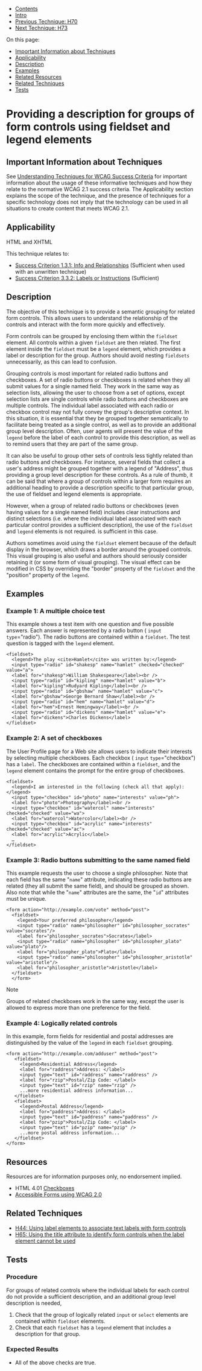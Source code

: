 -   [Contents](https://www.w3.org/WAI/WCAG21/Techniques/#techniques "Table of Contents")
-   [Intro](https://www.w3.org/WAI/WCAG21/Techniques/#introduction "Introduction to Techniques")
-   [Previous Technique: H70](H70)
-   [Next Technique: H73](H73)

On this page:

-   [Important Information about Techniques](#important-information)
-   [Applicability](#applicability)
-   [Description](#description)
-   [Examples](#examples)
-   [Related Resources](#resources)
-   [Related Techniques](#related)
-   [Tests](#tests)

Providing a description for groups of form controls using fieldset and legend elements
======================================================================================

Important Information about Techniques
--------------------------------------

See [Understanding Techniques for WCAG Success Criteria](https://www.w3.org/WAI/WCAG21/Understanding/understanding-techniques) for important information about the usage of these informative techniques and how they relate to the normative WCAG 2.1 success criteria. The Applicability section explains the scope of the technique, and the presence of techniques for a specific technology does not imply that the technology can be used in all situations to create content that meets WCAG 2.1.

Applicability
-------------

HTML and XHTML

This technique relates to:

-   [Success Criterion 1.3.1: Info and Relationships](https://www.w3.org/WAI/WCAG21/Understanding/info-and-relationships) (Sufficient when used with an unwritten technique)
-   [Success Criterion 3.3.2: Labels or Instructions](https://www.w3.org/WAI/WCAG21/Understanding/labels-or-instructions) (Sufficient)

Description
-----------

The objective of this technique is to provide a semantic grouping for related form controls. This allows users to understand the relationship of the controls and interact with the form more quickly and effectively.

Form controls can be grouped by enclosing them within the `fieldset` element. All controls within a given `fieldset` are then related. The first element inside the `fieldset` must be a `legend` element, which provides a label or description for the group. Authors should avoid nesting `fieldsets` unnecessarily, as this can lead to confusion.

Grouping controls is most important for related radio buttons and checkboxes. A set of radio buttons or checkboxes is related when they all submit values for a single named field. They work in the same way as selection lists, allowing the user to choose from a set of options, except selection lists are single controls while radio buttons and checkboxes are multiple controls. The individual label associated with each radio or checkbox control may not fully convey the group's descriptive context. In this situation, it is essential that they be grouped together semantically to facilitate being treated as a single control, as well as to provide an additional group level description. Often, user agents will present the value of the `legend` before the label of each control to provide this description, as well as to remind users that they are part of the same group.

It can also be useful to group other sets of controls less tightly related than radio buttons and checkboxes. For instance, several fields that collect a user's address might be grouped together with a legend of "Address", thus providing a group level description for these controls. As a rule of thumb, it can be said that where a group of controls within a larger form requires an additional heading to provide a description specific to that particular group, the use of fieldset and legend elements is appropriate.

However, when a group of related radio buttons or checkboxes (even having values for a single named field) includes clear instructions and distinct selections (i.e. where the individual label associated with each particular control provides a sufficient description), the use of the `fieldset` and `legend` elements is not required. [](#H44) is sufficient in this case.

Authors sometimes avoid using the `fieldset` element because of the default display in the browser, which draws a border around the grouped controls. This visual grouping is also useful and authors should seriously consider retaining it (or some form of visual grouping). The visual effect can be modified in CSS by overriding the "border" property of the `fieldset` and the "position" property of the `legend`.

Examples
--------

### Example 1: A multiple choice test

This example shows a test item with one question and five possible answers. Each answer is represented by a radio button ( `input` `type`="radio"). The radio buttons are contained within a `fieldset`. The test question is tagged with the `legend` element.

    <fieldset>
      <legend>The play <cite>Hamlet</cite> was written by:</legend>
      <input type="radio" id="shakesp" name="hamlet" checked="checked" value="a">
      <label for="shakesp">William Shakespeare</label><br />
      <input type="radio" id="kipling" name="hamlet" value="b">
      <label for="kipling">Rudyard Kipling</label><br />
      <input type="radio" id="gbshaw" name="hamlet" value="c">
      <label for="gbshaw">George Bernard Shaw</label><br />
      <input type="radio" id="hem" name="hamlet" value="d">
      <label for="hem">Ernest Hemingway</label><br />
      <input type="radio" id="dickens" name="hamlet" value="e">
      <label for="dickens">Charles Dickens</label>
    </fieldset>   

### Example 2: A set of checkboxes

The User Profile page for a Web site allows users to indicate their interests by selecting multiple checkboxes. Each checkbox ( `input` `type`="checkbox") has a `label`. The checkboxes are contained within a `fieldset`, and the `legend` element contains the prompt for the entire group of checkboxes.

    <fieldset>
      <legend>I am interested in the following (check all that apply):</legend>
      <input type="checkbox" id="photo" name="interests" value="ph">
      <label for="photo">Photography</label><br />
      <input type="checkbox" id="watercol" name="interests" checked="checked" value="wa">
      <label for="watercol">Watercolor</label><br />
      <input type="checkbox" id="acrylic" name="interests" checked="checked" value="ac">
      <label for="acrylic">Acrylic</label>
      …
    </fieldset>    

### Example 3: Radio buttons submitting to the same named field

This example requests the user to choose a single philosopher. Note that each field has the same "`name`" attribute, indicating these radio buttons are related (they all submit the same field), and should be grouped as shown. Also note that while the "`name`" attributes are the same, the "`id`" attributes must be unique.

    <form action="http://example.com/vote" method="post">
      <fieldset>
        <legend>Your preferred philosopher</legend>
        <input type="radio" name="philosopher" id="philosopher_socrates" value="socrates"/>
        <label for="philosopher_socrates">Socrates</label>
        <input type="radio" name="philosopher" id="philosopher_plato" value="plato"/>
        <label for="philosopher_plato">Plato</label>
        <input type="radio" name="philosopher" id="philosopher_aristotle" value="aristotle"/>
        <label for="philosopher_aristotle">Aristotle</label>
      </fieldset>
      </form> 

Note

Groups of related checkboxes work in the same way, except the user is allowed to express more than one preference for the field.

### Example 4: Logically related controls

In this example, form fields for residential and postal addresses are distinguished by the value of the `legend` in each `fieldset` grouping.

    <form action="http://example.com/adduser" method="post">
       <fieldset>
         <legend>Residential Address</legend>
         <label for="raddress">Address: </label>
         <input type="text" id="raddress" name="raddress" />
         <label for="rzip">Postal/Zip Code: </label>
         <input type="text" id="rzip" name="rzip" />
         ...more residential address information...
       </fieldset>
       <fieldset>
         <legend>Postal Address</legend>
         <label for="paddress">Address: </label>
         <input type="text" id="paddress" name="paddress" />
         <label for="pzip">Postal/Zip Code: </label>
         <input type="text" id="pzip" name="pzip" />
         ...more postal address information...
       </fieldset>
    </form>

Resources
---------

Resources are for information purposes only, no endorsement implied.

-   HTML 4.01 [Checkboxes](https://www.w3.org/TR/html4/interact/forms.html#adef-checked)
-   [Accessible Forms using WCAG 2.0](http://usability.com.au/2008/09/accessible-forms-using-wcag-2-0/)

Related Techniques
------------------

-   [H44: Using label elements to associate text labels with form controls](https://www.w3.org/WAI/WCAG21/Techniques/html/H44)
-   [H65: Using the title attribute to identify form controls when the label element cannot be used](https://www.w3.org/WAI/WCAG21/Techniques/html/H65)

Tests
-----

### Procedure

For groups of related controls where the individual labels for each control do not provide a sufficient description, and an additional group level description is needed,

1.  Check that the group of logically related `input` or `select` elements are contained within `fieldset` elements.
2.  Check that each `fieldset` has a `legend` element that includes a description for that group.

### Expected Results

-   All of the above checks are true.
